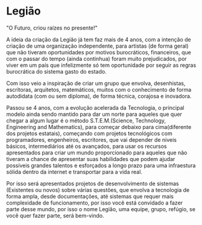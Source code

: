 # Legião
  "O Futuro, criou raízes no presente!"

  A ideia da criação da Legião já tem faz mais de 4 anos, com a intenção de criação de uma organização independente, para artistas (de forma geral) que não tiveram oportunidades por motivos burocráticos, financeiros, que com o passar do tempo (ainda continhua) foram muito prejudicados, por viver em um país que infelizmente só tem oportunidade por seguir as regras burocrática do sistema gasto do estado.

  Com isso veio a inspiração de criar um grupo que envolva, desenhistas, escritoras, arquitetos, matemáticos, muitos com o conhecimento de forma autodidata (com ou sem diploma), de forma técnica, corajosa e inovadora.

  Passou se 4 anos, com a evolução acelerada da Tecnologia, o principal modelo ainda sendo mantido para dar um norte para aqueles que quer chegar a algum lugar é o método S.T.E.M.(Science, Technology, Engineering and Mathematics), para começar debaixo para cima(diferente dos projetos estatais), começando com projetos tecnológicos com programadores, engenheiros, escritores, que vai depender de niveis básicos, intermediários até os avançados, para usar os recursos apresentados para criar um mundo proporcionado para aqueles que não tiveram a chance de apresentar suas habilidades que podem ajudar possíveis grandes talentos e esforçados a longo prazo para uma infraestura sólida dentro da internet e transportar para a vida real.

  Por isso será apresentados projetos de desenvolvimento de sistemas (Existentes ou novos) sobre várias questões, que envolva a tecnologia de forma ampla, desde documentações, até sistemas que requer mais complexidade de funcionamento, por isso você está convidado a fazer parte desse mundo, por isso o nome Legião, uma equipe, grupo, refúgio, se você quer fazer parte, será bem-vindo.

